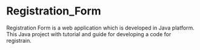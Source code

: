 # Registration_Form
Registration Form is a web application which is developed in Java platform. This Java project with tutorial and guide for developing a code for registrain.
